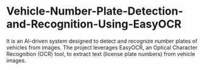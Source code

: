 # Vehicle-Number-Plate-Detection-and-Recognition-Using-EasyOCR
It is an AI-driven system designed to detect and recognize number plates of vehicles from images. The project leverages EasyOCR, an Optical Character Recognition (OCR) tool, to extract text (license plate numbers) from vehicle images.
